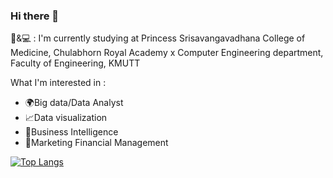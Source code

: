 ### Hi there 👋

🧬&💻 : I'm currently studying at Princess Srisavangavadhana College of Medicine, Chulabhorn Royal Academy x Computer Engineering department, Faculty of Engineering, KMUTT

What I'm interested in :
- 🌍Big data/Data Analyst 
- 📈Data visualization
- 📝Business Intelligence
- 💸Marketing Financial Management

[![Top Langs](https://github-readme-stats.vercel.app/api/top-langs/?username=anuraghazra&layout=compact)](https://github.com/anuraghazra/github-readme-stats)


